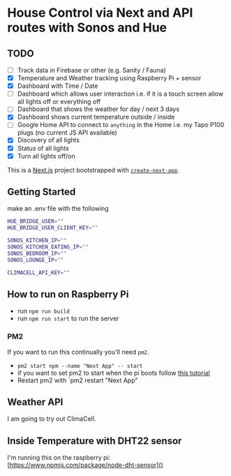 # House Control via Next and API routes with Sonos and Hue

## TODO

- [ ] Track data in Firebase or other (e.g. Sanity / Fauna)
- [x] Temperature and Weather tracking using Raspberry Pi + sensor
- [x] Dashboard with Time / Date
- [ ] Dashboard which allows user interaction i.e. if it is a touch screen allow all lights off or everything off
- [ ] Dashboard that shows the weather for day / next 3 days
- [x] Dashboard shows current temperature outside / inside
- [ ] Google Home API to connect to `anything` in the Home i.e. my Tapo P100 plugs (no current JS API available)
- [x] Discovery of all lights
- [x] Status of all lights
- [x] Turn all lights off/on

This is a [Next.js](https://nextjs.org/) project bootstrapped with [`create-next-app`](https://github.com/vercel/next.js/tree/canary/packages/create-next-app).

## Getting Started

make an .env file with the following

```bash
HUE_BRIDGE_USER=""
HUE_BRIDGE_USER_CLIENT_KEY=""

SONOS_KITCHEN_IP=""
SONOS_KITCHEN_EATING_IP=""
SONOS_BEDROOM_IP=""
SONOS_LOUNGE_IP=""

CLIMACELL_API_KEY=""
```

## How to run on Raspberry Pi

- run `npm run build`
- run `npm run start` to run the server

### PM2

If you want to run this continually you'll need `pm2`.

- `pm2 start npm --name "Next App" -- start`
- if you want to set pm2 to start when the pi boots follow [this tutorial](https://medium.com/@andrew.nease.code/set-up-a-self-booting-node-js-eb56ebd05549)
- Restart pm2 with `pm2 restart "Next App"

## Weather API
I am going to try out ClimaCell.

## Inside Temperature with DHT22 sensor
I'm running this on the raspberry pi: [https://www.npmjs.com/package/node-dht-sensor]()
